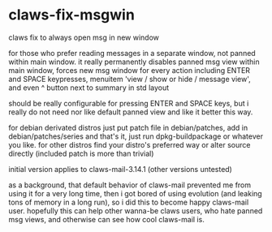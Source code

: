 # claws-fix-msgwin
claws fix to always open msg in new window

for those who prefer reading messages in a separate window, not panned
within main window.
it really permanently disables panned msg view within main window,
forces new msg window for every action including ENTER and SPACE keypresses,
menuitem 'view / show or hide / message view', and even ^ button next to
summary in std layout

should be really configurable for pressing ENTER and SPACE keys,
but i really do not need nor like default panned view and like it better
this way.

for debian derivated distros just put patch file in debian/patches,
add in debian/patches/series and that's it, just run dpkg-buildpackage
or whatever you like.
for other distros find your distro's preferred way or alter source directly
(included patch is more than trivial)

initial version applies to claws-mail-3.14.1 (other versions untested)


as a background, that default behavior of claws-mail prevented me from using it
for a very long time, then i got bored of using evolution (and leaking tons
of memory in a long run), so i did this to become happy claws-mail user.
hopefully this can help other wanna-be claws users, who hate panned msg views, and otherwise can see how cool claws-mail is.


